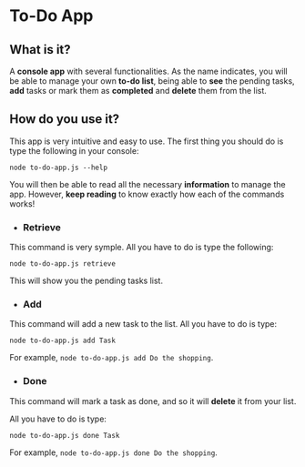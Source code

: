 # To-Do App
## What is it?
A **console app** with several functionalities. As the name indicates, you will be able to manage your own **to-do list**,
being able to **see** the pending tasks, **add** tasks or mark them as **completed** and **delete** them from the list.

## How do you use it?
This app is very intuitive and easy to use. The first thing you should do is type the following in your console:
```
node to-do-app.js --help 
```
You will then be able to read all the necessary **information** to manage the app.
However, **keep reading** to know exactly how each of the commands works!

* ### Retrieve
This command is very symple. All you have to do is type the following:
```
node to-do-app.js retrieve
```  
This will show you the pending tasks list.

* ### Add
This command will add a new task to the list.
All you have to do is type: 
```
node to-do-app.js add Task
``` 
For example, ```node to-do-app.js add Do the shopping```.

* ### Done
This command will mark a task as done, and so it will **delete** it from your list.

All you have to do is type: 
```
node to-do-app.js done Task
``` 
For example, ```node to-do-app.js done Do the shopping```.
